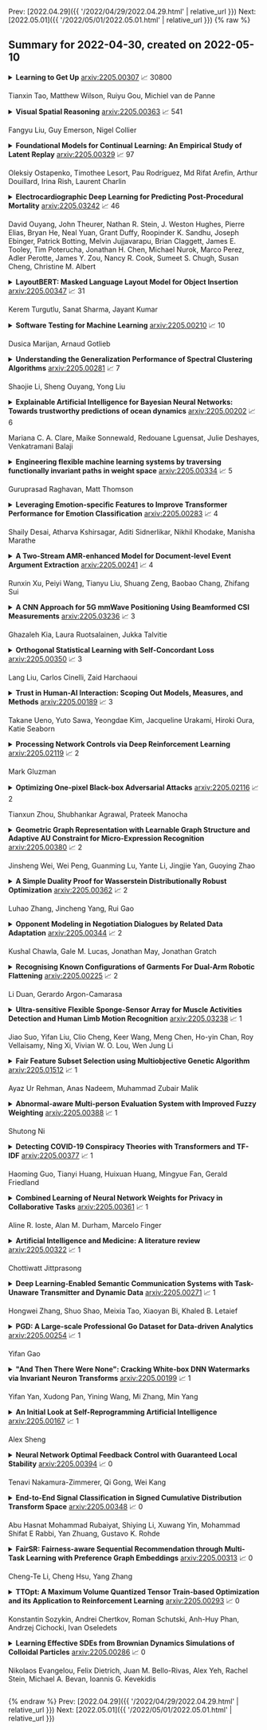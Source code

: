 Prev: [2022.04.29]({{ '/2022/04/29/2022.04.29.html' | relative_url }})  Next: [2022.05.01]({{ '/2022/05/01/2022.05.01.html' | relative_url }})
{% raw %}
## Summary for 2022-04-30, created on 2022-05-10


<details><summary><b>Learning to Get Up</b>
<a href="https://arxiv.org/abs/2205.00307">arxiv:2205.00307</a>
&#x1F4C8; 30800 <br>
<p>Tianxin Tao, Matthew Wilson, Ruiyu Gou, Michiel van de Panne</p></summary>
<p>

**Abstract:** Getting up from an arbitrary fallen state is a basic human skill. Existing methods for learning this skill often generate highly dynamic and erratic get-up motions, which do not resemble human get-up strategies, or are based on tracking recorded human get-up motions. In this paper, we present a staged approach using reinforcement learning, without recourse to motion capture data. The method first takes advantage of a strong character model, which facilitates the discovery of solution modes. A second stage then learns to adapt the control policy to work with progressively weaker versions of the character. Finally, a third stage learns control policies that can reproduce the weaker get-up motions at much slower speeds. We show that across multiple runs, the method can discover a diverse variety of get-up strategies, and execute them at a variety of speeds. The results usually produce policies that use a final stand-up strategy that is common to the recovery motions seen from all initial states. However, we also find policies for which different strategies are seen for prone and supine initial fallen states. The learned get-up control strategies often have significant static stability, i.e., they can be paused at a variety of points during the get-up motion. We further test our method on novel constrained scenarios, such as having a leg and an arm in a cast.

</p>
</details>

<details><summary><b>Visual Spatial Reasoning</b>
<a href="https://arxiv.org/abs/2205.00363">arxiv:2205.00363</a>
&#x1F4C8; 541 <br>
<p>Fangyu Liu, Guy Emerson, Nigel Collier</p></summary>
<p>

**Abstract:** Spatial relations are fundamental to human cognition and are the most basic knowledge for us to understand and communicate about our physical surroundings. In this paper, we ask the critical question: Are current vision-and-language models (VLMs) able to correctly understand spatial relations? To answer this question, we propose Visual Spatial Reasoning (VSR), a novel benchmark task with human labelled dataset for investigating VLMs' capabilities in recognising 65 types of spatial relationships (e.g., under, in front of, facing etc.) in natural text-image pairs. Specifically, given a caption and an image, the model needs to perform binary classification and decide if the caption accurately describes the spatial relationships of two objects presented in the image. While being seemingly simple and straightforward, the task shows a large gap between human and model performance (human ceiling on the VSR task is above 95% and models only achieve around 70%). With fine-grained categorisation and control on both concepts and relations, our VSR benchmark enables us to perform interesting probing analysis to pinpoint VLMs' failure cases and the reasons behind. We observe that VLMs' by-relation performances have little correlation with the number of training examples and the tested models are in general incapable of recognising relations that concern orientations of objects. Also, VLMs have poor zero-shot generalisation toward unseen concepts. The dataset and code are released at github.com/cambridgeltl/visual-spatial-reasoning.

</p>
</details>

<details><summary><b>Foundational Models for Continual Learning: An Empirical Study of Latent Replay</b>
<a href="https://arxiv.org/abs/2205.00329">arxiv:2205.00329</a>
&#x1F4C8; 97 <br>
<p>Oleksiy Ostapenko, Timothee Lesort, Pau Rodríguez, Md Rifat Arefin, Arthur Douillard, Irina Rish, Laurent Charlin</p></summary>
<p>

**Abstract:** Rapid development of large-scale pre-training has resulted in foundation models that can act as effective feature extractors on a variety of downstream tasks and domains. Motivated by this, we study the efficacy of pre-trained vision models as a foundation for downstream continual learning (CL) scenarios. Our goal is twofold. First, we want to understand the compute-accuracy trade-off between CL in the raw-data space and in the latent space of pre-trained encoders. Second, we investigate how the characteristics of the encoder, the pre-training algorithm and data, as well as of the resulting latent space affect CL performance. For this, we compare the efficacy of various pre-trained models in large-scale benchmarking scenarios with a vanilla replay setting applied in the latent and in the raw-data space. Notably, this study shows how transfer, forgetting, task similarity and learning are dependent on the input data characteristics and not necessarily on the CL algorithms. First, we show that under some circumstances reasonable CL performance can readily be achieved with a non-parametric classifier at negligible compute. We then show how models pre-trained on broader data result in better performance for various replay sizes. We explain this with representational similarity and transfer properties of these representations. Finally, we show the effectiveness of self-supervised pre-training for downstream domains that are out-of-distribution as compared to the pre-training domain. We point out and validate several research directions that can further increase the efficacy of latent CL including representation ensembling. The diverse set of datasets used in this study can serve as a compute-efficient playground for further CL research. The codebase is available under https://github.com/oleksost/latent_CL.

</p>
</details>

<details><summary><b>Electrocardiographic Deep Learning for Predicting Post-Procedural Mortality</b>
<a href="https://arxiv.org/abs/2205.03242">arxiv:2205.03242</a>
&#x1F4C8; 46 <br>
<p>David Ouyang, John Theurer, Nathan R. Stein, J. Weston Hughes, Pierre Elias, Bryan He, Neal Yuan, Grant Duffy, Roopinder K. Sandhu, Joseph Ebinger, Patrick Botting, Melvin Jujjavarapu, Brian Claggett, James E. Tooley, Tim Poterucha, Jonathan H. Chen, Michael Nurok, Marco Perez, Adler Perotte, James Y. Zou, Nancy R. Cook, Sumeet S. Chugh, Susan Cheng, Christine M. Albert</p></summary>
<p>

**Abstract:** Background. Pre-operative risk assessments used in clinical practice are limited in their ability to identify risk for post-operative mortality. We hypothesize that electrocardiograms contain hidden risk markers that can help prognosticate post-operative mortality. Methods. In a derivation cohort of 45,969 pre-operative patients (age 59+- 19 years, 55 percent women), a deep learning algorithm was developed to leverage waveform signals from pre-operative ECGs to discriminate post-operative mortality. Model performance was assessed in a holdout internal test dataset and in two external hospital cohorts and compared with the Revised Cardiac Risk Index (RCRI) score. Results. In the derivation cohort, there were 1,452 deaths. The algorithm discriminates mortality with an AUC of 0.83 (95% CI 0.79-0.87) surpassing the discrimination of the RCRI score with an AUC of 0.67 (CI 0.61-0.72) in the held out test cohort. Patients determined to be high risk by the deep learning model's risk prediction had an unadjusted odds ratio (OR) of 8.83 (5.57-13.20) for post-operative mortality as compared to an unadjusted OR of 2.08 (CI 0.77-3.50) for post-operative mortality for RCRI greater than 2. The deep learning algorithm performed similarly for patients undergoing cardiac surgery with an AUC of 0.85 (CI 0.77-0.92), non-cardiac surgery with an AUC of 0.83 (0.79-0.88), and catherization or endoscopy suite procedures with an AUC of 0.76 (0.72-0.81). The algorithm similarly discriminated risk for mortality in two separate external validation cohorts from independent healthcare systems with AUCs of 0.79 (0.75-0.83) and 0.75 (0.74-0.76) respectively. Conclusion. The findings demonstrate how a novel deep learning algorithm, applied to pre-operative ECGs, can improve discrimination of post-operative mortality.

</p>
</details>

<details><summary><b>LayoutBERT: Masked Language Layout Model for Object Insertion</b>
<a href="https://arxiv.org/abs/2205.00347">arxiv:2205.00347</a>
&#x1F4C8; 31 <br>
<p>Kerem Turgutlu, Sanat Sharma, Jayant Kumar</p></summary>
<p>

**Abstract:** Image compositing is one of the most fundamental steps in creative workflows. It involves taking objects/parts of several images to create a new image, called a composite. Currently, this process is done manually by creating accurate masks of objects to be inserted and carefully blending them with the target scene or images, usually with the help of tools such as Photoshop or GIMP. While there have been several works on automatic selection of objects for creating masks, the problem of object placement within an image with the correct position, scale, and harmony remains a difficult problem with limited exploration. Automatic object insertion in images or designs is a difficult problem as it requires understanding of the scene geometry and the color harmony between objects. We propose LayoutBERT for the object insertion task. It uses a novel self-supervised masked language model objective and bidirectional multi-head self-attention. It outperforms previous layout-based likelihood models and shows favorable properties in terms of model capacity. We demonstrate the effectiveness of our approach for object insertion in the image compositing setting and other settings like documents and design templates. We further demonstrate the usefulness of the learned representations for layout-based retrieval tasks. We provide both qualitative and quantitative evaluations on datasets from diverse domains like COCO, PublayNet, and two new datasets which we call Image Layouts and Template Layouts. Image Layouts which consists of 5.8 million images with layout annotations is the largest image layout dataset to our knowledge. We also share ablation study results on the effect of dataset size, model size and class sample size for this task.

</p>
</details>

<details><summary><b>Software Testing for Machine Learning</b>
<a href="https://arxiv.org/abs/2205.00210">arxiv:2205.00210</a>
&#x1F4C8; 10 <br>
<p>Dusica Marijan, Arnaud Gotlieb</p></summary>
<p>

**Abstract:** Machine learning has become prevalent across a wide variety of applications. Unfortunately, machine learning has also shown to be susceptible to deception, leading to errors, and even fatal failures. This circumstance calls into question the widespread use of machine learning, especially in safety-critical applications, unless we are able to assure its correctness and trustworthiness properties. Software verification and testing are established technique for assuring such properties, for example by detecting errors. However, software testing challenges for machine learning are vast and profuse - yet critical to address. This summary talk discusses the current state-of-the-art of software testing for machine learning. More specifically, it discusses six key challenge areas for software testing of machine learning systems, examines current approaches to these challenges and highlights their limitations. The paper provides a research agenda with elaborated directions for making progress toward advancing the state-of-the-art on testing of machine learning.

</p>
</details>

<details><summary><b>Understanding the Generalization Performance of Spectral Clustering Algorithms</b>
<a href="https://arxiv.org/abs/2205.00281">arxiv:2205.00281</a>
&#x1F4C8; 7 <br>
<p>Shaojie Li, Sheng Ouyang, Yong Liu</p></summary>
<p>

**Abstract:** The theoretical analysis of spectral clustering mainly focuses on consistency, while there is relatively little research on its generalization performance. In this paper, we study the excess risk bounds of the popular spectral clustering algorithms: \emph{relaxed} RatioCut and \emph{relaxed} NCut. Firstly, we show that their excess risk bounds between the empirical continuous optimal solution and the population-level continuous optimal solution have a $\mathcal{O}(1/\sqrt{n})$ convergence rate, where $n$ is the sample size. Secondly, we show the fundamental quantity in influencing the excess risk between the empirical discrete optimal solution and the population-level discrete optimal solution. At the empirical level, algorithms can be designed to reduce this quantity. Based on our theoretical analysis, we propose two novel algorithms that can not only penalize this quantity, but also cluster the out-of-sample data without re-eigendecomposition on the overall sample. Experiments verify the effectiveness of the proposed algorithms.

</p>
</details>

<details><summary><b>Explainable Artificial Intelligence for Bayesian Neural Networks: Towards trustworthy predictions of ocean dynamics</b>
<a href="https://arxiv.org/abs/2205.00202">arxiv:2205.00202</a>
&#x1F4C8; 6 <br>
<p>Mariana C. A. Clare, Maike Sonnewald, Redouane Lguensat, Julie Deshayes, Venkatramani Balaji</p></summary>
<p>

**Abstract:** The trustworthiness of neural networks is often challenged because they lack the ability to express uncertainty and explain their skill. This can be problematic given the increasing use of neural networks in high stakes decision-making such as in climate change applications. We address both issues by successfully implementing a Bayesian Neural Network (BNN), where parameters are distributions rather than deterministic, and applying novel implementations of explainable AI (XAI) techniques. The uncertainty analysis from the BNN provides a comprehensive overview of the prediction more suited to practitioners' needs than predictions from a classical neural network. Using a BNN means we can calculate the entropy (i.e. uncertainty) of the predictions and determine if the probability of an outcome is statistically significant. To enhance trustworthiness, we also spatially apply the two XAI techniques of Layer-wise Relevance Propagation (LRP) and SHapley Additive exPlanation (SHAP) values. These XAI methods reveal the extent to which the BNN is suitable and/or trustworthy. Using two techniques gives a more holistic view of BNN skill and its uncertainty, as LRP considers neural network parameters, whereas SHAP considers changes to outputs. We verify these techniques using comparison with intuition from physical theory. The differences in explanation identify potential areas where new physical theory guided studies are needed.

</p>
</details>

<details><summary><b>Engineering flexible machine learning systems by traversing functionally invariant paths in weight space</b>
<a href="https://arxiv.org/abs/2205.00334">arxiv:2205.00334</a>
&#x1F4C8; 5 <br>
<p>Guruprasad Raghavan, Matt Thomson</p></summary>
<p>

**Abstract:** Deep neural networks achieve human-like performance on a variety of perceptual and decision making tasks. However, deep networks perform poorly when confronted with changing tasks or goals, and broadly fail to match the flexibility and robustness of human intelligence. Here, we develop a mathematical and algorithmic framework that enables continual training of deep neural networks on a broad range of objectives by defining path connected sets of neural networks that achieve equivalent functional performance on a given machine learning task while modulating network weights to achieve high-performance on a secondary objective. We view the weight space of a neural network as a curved Riemannian manifold and move a neural network along a functionally invariant path in weight space while searching for networks that satisfy a secondary objective. We introduce a path-sampling algorithm that trains networks with millions of weight parameters to learn a series of image classification tasks without performance loss. The algorithm generalizes to accommodate a range of secondary objectives including weight-pruning and weight diversification and exhibits state of the art performance on network compression and adversarial robustness benchmarks. Broadly, we demonstrate how the intrinsic geometry of machine learning problems can be harnessed to construct flexible and robust neural networks.

</p>
</details>

<details><summary><b>Leveraging Emotion-specific Features to Improve Transformer Performance for Emotion Classification</b>
<a href="https://arxiv.org/abs/2205.00283">arxiv:2205.00283</a>
&#x1F4C8; 4 <br>
<p>Shaily Desai, Atharva Kshirsagar, Aditi Sidnerlikar, Nikhil Khodake, Manisha Marathe</p></summary>
<p>

**Abstract:** This paper describes the approach to the Emotion Classification shared task held at WASSA 2022 by team PVGs AI Club. This Track 2 sub-task focuses on building models which can predict a multi-class emotion label based on essays from news articles where a person, group or another entity is affected. Baseline transformer models have been demonstrating good results on sequence classification tasks, and we aim to improve this performance with the help of ensembling techniques, and by leveraging two variations of emotion-specific representations. We observe better results than our baseline models and achieve an accuracy of 0.619 and a macro F1 score of 0.520 on the emotion classification task.

</p>
</details>

<details><summary><b>A Two-Stream AMR-enhanced Model for Document-level Event Argument Extraction</b>
<a href="https://arxiv.org/abs/2205.00241">arxiv:2205.00241</a>
&#x1F4C8; 4 <br>
<p>Runxin Xu, Peiyi Wang, Tianyu Liu, Shuang Zeng, Baobao Chang, Zhifang Sui</p></summary>
<p>

**Abstract:** Most previous studies aim at extracting events from a single sentence, while document-level event extraction still remains under-explored. In this paper, we focus on extracting event arguments from an entire document, which mainly faces two critical problems: a) the long-distance dependency between trigger and arguments over sentences; b) the distracting context towards an event in the document. To address these issues, we propose a Two-Stream Abstract meaning Representation enhanced extraction model (TSAR). TSAR encodes the document from different perspectives by a two-stream encoding module, to utilize local and global information and lower the impact of distracting context. Besides, TSAR introduces an AMR-guided interaction module to capture both intra-sentential and inter-sentential features, based on the locally and globally constructed AMR semantic graphs. An auxiliary boundary loss is introduced to enhance the boundary information for text spans explicitly. Extensive experiments illustrate that TSAR outperforms previous state-of-the-art by a large margin, with 2.54 F1 and 5.13 F1 performance gain on the public RAMS and WikiEvents datasets respectively, showing the superiority in the cross-sentence arguments extraction. We release our code in https://github.com/ PKUnlp-icler/TSAR.

</p>
</details>

<details><summary><b>A CNN Approach for 5G mmWave Positioning Using Beamformed CSI Measurements</b>
<a href="https://arxiv.org/abs/2205.03236">arxiv:2205.03236</a>
&#x1F4C8; 3 <br>
<p>Ghazaleh Kia, Laura Ruotsalainen, Jukka Talvitie</p></summary>
<p>

**Abstract:** The advent of Artificial Intelligence (AI) has impacted all aspects of human life. One of the concrete examples of AI impact is visible in radio positioning. In this article, for the first time we utilize the power of AI by training a Convolutional Neural Network (CNN) using 5G New Radio (NR) fingerprints consisting of beamformed Channel State Information (CSI). By observing CSI, it is possible to characterize the multipath channel between the transmitter and the receiver, and thus provide a good source of spatiotemporal data to find the position of a User Equipment (UE). We collect ray-tracing-based 5G NR CSI from an urban area. The CSI data of the signals from one Base Station (BS) is collected at the reference points with known positions to train a CNN. We evaluate our work by testing: a) the robustness of the trained network for estimating the positions for the new measurements on the same reference points and b) the accuracy of the CNN-based position estimation while the UE is on points other than the reference points. The results prove that our trained network for a specific urban environment can estimate the UE position with a minimum mean error of 0.98 m.

</p>
</details>

<details><summary><b>Orthogonal Statistical Learning with Self-Concordant Loss</b>
<a href="https://arxiv.org/abs/2205.00350">arxiv:2205.00350</a>
&#x1F4C8; 3 <br>
<p>Lang Liu, Carlos Cinelli, Zaid Harchaoui</p></summary>
<p>

**Abstract:** Orthogonal statistical learning and double machine learning have emerged as general frameworks for two-stage statistical prediction in the presence of a nuisance component. We establish non-asymptotic bounds on the excess risk of orthogonal statistical learning methods with a loss function satisfying a self-concordance property. Our bounds improve upon existing bounds by a dimension factor while lifting the assumption of strong convexity. We illustrate the results with examples from multiple treatment effect estimation and generalized partially linear modeling.

</p>
</details>

<details><summary><b>Trust in Human-AI Interaction: Scoping Out Models, Measures, and Methods</b>
<a href="https://arxiv.org/abs/2205.00189">arxiv:2205.00189</a>
&#x1F4C8; 3 <br>
<p>Takane Ueno, Yuto Sawa, Yeongdae Kim, Jacqueline Urakami, Hiroki Oura, Katie Seaborn</p></summary>
<p>

**Abstract:** Trust has emerged as a key factor in people's interactions with AI-infused systems. Yet, little is known about what models of trust have been used and for what systems: robots, virtual characters, smart vehicles, decision aids, or others. Moreover, there is yet no known standard approach to measuring trust in AI. This scoping review maps out the state of affairs on trust in human-AI interaction (HAII) from the perspectives of models, measures, and methods. Findings suggest that trust is an important and multi-faceted topic of study within HAII contexts. However, most work is under-theorized and under-reported, generally not using established trust models and missing details about methods, especially Wizard of Oz. We offer several targets for systematic review work as well as a research agenda for combining the strengths and addressing the weaknesses of the current literature.

</p>
</details>

<details><summary><b>Processing Network Controls via Deep Reinforcement Learning</b>
<a href="https://arxiv.org/abs/2205.02119">arxiv:2205.02119</a>
&#x1F4C8; 2 <br>
<p>Mark Gluzman</p></summary>
<p>

**Abstract:** Novel advanced policy gradient (APG) algorithms, such as proximal policy optimization (PPO), trust region policy optimization, and their variations, have become the dominant reinforcement learning (RL) algorithms because of their ease of implementation and good practical performance. This dissertation is concerned with theoretical justification and practical application of the APG algorithms for solving processing network control optimization problems. Processing network control problems are typically formulated as Markov decision process (MDP) or semi-Markov decision process (SMDP) problems that have several unconventional for RL features: infinite state spaces, unbounded costs, long-run average cost objectives. Policy improvement bounds play a crucial role in the theoretical justification of the APG algorithms. In this thesis we refine existing bounds for MDPs with finite state spaces and prove novel policy improvement bounds for classes of MDPs and SMDPs used to model processing network operations. We consider two examples of processing network control problems and customize the PPO algorithm to solve them. First, we consider parallel-server and multiclass queueing networks controls. Second, we consider the drivers repositioning problem in a ride-hailing service system. For both examples the PPO algorithm with auxiliary modifications consistently generates control policies that outperform state-of-art heuristics.

</p>
</details>

<details><summary><b>Optimizing One-pixel Black-box Adversarial Attacks</b>
<a href="https://arxiv.org/abs/2205.02116">arxiv:2205.02116</a>
&#x1F4C8; 2 <br>
<p>Tianxun Zhou, Shubhankar Agrawal, Prateek Manocha</p></summary>
<p>

**Abstract:** The output of Deep Neural Networks (DNN) can be altered by a small perturbation of the input in a black box setting by making multiple calls to the DNN. However, the high computation and time required makes the existing approaches unusable. This work seeks to improve the One-pixel (few-pixel) black-box adversarial attacks to reduce the number of calls to the network under attack. The One-pixel attack uses a non-gradient optimization algorithm to find pixel-level perturbations under the constraint of a fixed number of pixels, which causes the network to predict the wrong label for a given image. We show through experimental results how the choice of the optimization algorithm and initial positions to search can reduce function calls and increase attack success significantly, making the attack more practical in real-world settings.

</p>
</details>

<details><summary><b>Geometric Graph Representation with Learnable Graph Structure and Adaptive AU Constraint for Micro-Expression Recognition</b>
<a href="https://arxiv.org/abs/2205.00380">arxiv:2205.00380</a>
&#x1F4C8; 2 <br>
<p>Jinsheng Wei, Wei Peng, Guanming Lu, Yante Li, Jingjie Yan, Guoying Zhao</p></summary>
<p>

**Abstract:** Micro-expression recognition (MER) is valuable because the involuntary nature of micro-expressions (MEs) can reveal genuine emotions. Most works recognize MEs by taking RGB videos or images as input. In fact, the activated facial regions in ME images are very small and the subtle motion can be easily submerged in the unrelated information. Facial landmarks are a low-dimensional and compact modality, which leads to much lower computational cost and can potentially concentrate more on ME-related features. However, the discriminability of landmarks for MER is not clear. Thus, this paper explores the contribution of facial landmarks and constructs a new framework to efficiently recognize MEs with sole facial landmark information. Specially, we design a separate structure module to separately aggregate the spatial and temporal information in the geometric movement graph based on facial landmarks, and a Geometric Two-Stream Graph Network is constructed to aggregate the low-order geometric information and high-order semantic information of facial landmarks. Furthermore, two core components are proposed to enhance features. Specifically, a semantic adjacency matrix can automatically model the relationship between nodes even long-distance nodes in a self-learning fashion; and an Adaptive Action Unit loss is introduced to guide the learning process such that the learned features are forced to have a synchronized pattern with facial action units. Notably, this work tackles MER only utilizing geometric features, processed based on a graph model, which provides a new idea with much higher efficiency to promote MER. The experimental results demonstrate that the proposed method can achieve competitive or even superior performance with a significantly reduced computational cost, and facial landmarks can significantly contribute to MER and are worth further study for efficient ME analysis.

</p>
</details>

<details><summary><b>A Simple Duality Proof for Wasserstein Distributionally Robust Optimization</b>
<a href="https://arxiv.org/abs/2205.00362">arxiv:2205.00362</a>
&#x1F4C8; 2 <br>
<p>Luhao Zhang, Jincheng Yang, Rui Gao</p></summary>
<p>

**Abstract:** We present a short and elementary proof of the duality for Wasserstein distributionally robust optimization, which holds for any arbitrary Kantorovich transport distance, any arbitrary measurable loss function, and any arbitrary nominal probability distribution, as long as certain interchangeability principle holds.

</p>
</details>

<details><summary><b>Opponent Modeling in Negotiation Dialogues by Related Data Adaptation</b>
<a href="https://arxiv.org/abs/2205.00344">arxiv:2205.00344</a>
&#x1F4C8; 2 <br>
<p>Kushal Chawla, Gale M. Lucas, Jonathan May, Jonathan Gratch</p></summary>
<p>

**Abstract:** Opponent modeling is the task of inferring another party's mental state within the context of social interactions. In a multi-issue negotiation, it involves inferring the relative importance that the opponent assigns to each issue under discussion, which is crucial for finding high-value deals. A practical model for this task needs to infer these priorities of the opponent on the fly based on partial dialogues as input, without needing additional annotations for training. In this work, we propose a ranker for identifying these priorities from negotiation dialogues. The model takes in a partial dialogue as input and predicts the priority order of the opponent. We further devise ways to adapt related data sources for this task to provide more explicit supervision for incorporating the opponent's preferences and offers, as a proxy to relying on granular utterance-level annotations. We show the utility of our proposed approach through extensive experiments based on two dialogue datasets. We find that the proposed data adaptations lead to strong performance in zero-shot and few-shot scenarios. Moreover, they allow the model to perform better than baselines while accessing fewer utterances from the opponent. We release our code to support future work in this direction.

</p>
</details>

<details><summary><b>Recognising Known Configurations of Garments For Dual-Arm Robotic Flattening</b>
<a href="https://arxiv.org/abs/2205.00225">arxiv:2205.00225</a>
&#x1F4C8; 2 <br>
<p>Li Duan, Gerardo Argon-Camarasa</p></summary>
<p>

**Abstract:** Robotic deformable-object manipulation is a challenge in the robotic industry because deformable objects have complicated and various object states. Predicting those object states and updating manipulation planning are time-consuming and computationally expensive. In this paper, we propose an effective robotic manipulation approach for recognising 'known configurations' of garments with a 'Known Configuration neural Network' (KCNet) and choosing pre-designed manipulation plans based on the recognised known configurations. Our robotic manipulation plan features a four-action strategy: finding two critical grasping points, stretching the garments, and lifting down the garments. We demonstrate that our approach only needs 98 seconds on average to flatten garments of five categories.

</p>
</details>

<details><summary><b>Ultra-sensitive Flexible Sponge-Sensor Array for Muscle Activities Detection and Human Limb Motion Recognition</b>
<a href="https://arxiv.org/abs/2205.03238">arxiv:2205.03238</a>
&#x1F4C8; 1 <br>
<p>Jiao Suo, Yifan Liu, Clio Cheng, Keer Wang, Meng Chen, Ho-yin Chan, Roy Vellaisamy, Ning Xi, Vivian W. O. Lou, Wen Jung Li</p></summary>
<p>

**Abstract:** Human limb motion tracking and recognition plays an important role in medical rehabilitation training, lower limb assistance, prosthetics design for amputees, feedback control for assistive robots, etc. Lightweight wearable sensors, including inertial sensors, surface electromyography sensors, and flexible strain/pressure, are promising to become the next-generation human motion capture devices. Herein, we present a wireless wearable device consisting of a sixteen-channel flexible sponge-based pressure sensor array to recognize various human lower limb motions by detecting contours on the human skin caused by calf gastrocnemius muscle actions. Each sensing element is a round porous structure of thin carbon nanotube/polydimethylsiloxane nanocomposites with a diameter of 4 mm and thickness of about 400 μm. Three human subjects were recruited to perform ten different lower limb motions while wearing the developed device. The motion classification result with the support vector machine method shows a macro-recall of about 94.48% for all ten motions tested. This work demonstrates a portable wearable muscle activity detection device with a lower limb motion recognition application, which can be potentially used in assistive robot control, healthcare, sports monitoring, etc.

</p>
</details>

<details><summary><b>Fair Feature Subset Selection using Multiobjective Genetic Algorithm</b>
<a href="https://arxiv.org/abs/2205.01512">arxiv:2205.01512</a>
&#x1F4C8; 1 <br>
<p>Ayaz Ur Rehman, Anas Nadeem, Muhammad Zubair Malik</p></summary>
<p>

**Abstract:** The feature subset selection problem aims at selecting the relevant subset of features to improve the performance of a Machine Learning (ML) algorithm on training data. Some features in data can be inherently noisy, costly to compute, improperly scaled, or correlated to other features, and they can adversely affect the accuracy, cost, and complexity of the induced algorithm. The goal of traditional feature selection approaches has been to remove such irrelevant features. In recent years ML is making a noticeable impact on the decision-making processes of our everyday lives. We want to ensure that these decisions do not reflect biased behavior towards certain groups or individuals based on protected attributes such as age, sex, or race. In this paper, we present a feature subset selection approach that improves both fairness and accuracy objectives and computes Pareto-optimal solutions using the NSGA-II algorithm. We use statistical disparity as a fairness metric and F1-Score as a metric for model performance. Our experiments on the most commonly used fairness benchmark datasets with three different machine learning algorithms show that using the evolutionary algorithm we can effectively explore the trade-off between fairness and accuracy.

</p>
</details>

<details><summary><b>Abnormal-aware Multi-person Evaluation System with Improved Fuzzy Weighting</b>
<a href="https://arxiv.org/abs/2205.00388">arxiv:2205.00388</a>
&#x1F4C8; 1 <br>
<p>Shutong Ni</p></summary>
<p>

**Abstract:** There exists a phenomenon that subjectivity highly lies in the daily evaluation process. Our research primarily concentrates on a multi-person evaluation system with anomaly detection to minimize the possible inaccuracy that subjective assessment brings. We choose the two-stage screening method, which consists of rough screening and score-weighted Kendall-$τ$ Distance to winnow out abnormal data, coupled with hypothesis testing to narrow global discrepancy. Then we use Fuzzy Synthetic Evaluation Method(FSE) to determine the significance of scores given by reviewers as well as their reliability, culminating in a more impartial weight for each reviewer in the final conclusion. The results demonstrate a clear and comprehensive ranking instead of unilateral scores, and we get to have an efficiency in filtering out abnormal data as well as a reasonably objective weight determination mechanism. We can sense that through our study, people will have a chance of modifying a multi-person evaluation system to attain both equity and a relatively superior competitive atmosphere.

</p>
</details>

<details><summary><b>Detecting COVID-19 Conspiracy Theories with Transformers and TF-IDF</b>
<a href="https://arxiv.org/abs/2205.00377">arxiv:2205.00377</a>
&#x1F4C8; 1 <br>
<p>Haoming Guo, Tianyi Huang, Huixuan Huang, Mingyue Fan, Gerald Friedland</p></summary>
<p>

**Abstract:** The sharing of fake news and conspiracy theories on social media has wide-spread negative effects. By designing and applying different machine learning models, researchers have made progress in detecting fake news from text. However, existing research places a heavy emphasis on general, common-sense fake news, while in reality fake news often involves rapidly changing topics and domain-specific vocabulary. In this paper, we present our methods and results for three fake news detection tasks at MediaEval benchmark 2021 that specifically involve COVID-19 related topics. We experiment with a group of text-based models including Support Vector Machines, Random Forest, BERT, and RoBERTa. We find that a pre-trained transformer yields the best validation results, but a randomly initialized transformer with smart design can also be trained to reach accuracies close to that of the pre-trained transformer.

</p>
</details>

<details><summary><b>Combined Learning of Neural Network Weights for Privacy in Collaborative Tasks</b>
<a href="https://arxiv.org/abs/2205.00361">arxiv:2205.00361</a>
&#x1F4C8; 1 <br>
<p>Aline R. Ioste, Alan M. Durham, Marcelo Finger</p></summary>
<p>

**Abstract:** We introduce CoLN, Combined Learning of Neural network weights, a novel method to securely combine Machine Learning models over sensitive data with no sharing of data. With CoLN, local hosts use the same Neural Network architecture and base parameters to train a model using only locally available data. Locally trained models are then submitted to a combining agent, which produces a combined model. The new model's parameters can be sent back to hosts, and can then be used as initial parameters for a new training iteration. CoLN is capable of combining several distributed neural networks of the same kind but is not restricted to any single neural architecture. In this paper we detail the combination algorithm and present experiments with feed-forward, convolutional, and recurrent Neural Network architectures, showing that the CoLN combined model approximates the performance of a hypothetical ideal centralized model, trained using the combination of the local datasets. CoLN can contribute to secure collaborative research, as required in the medical area, where privacy issues preclude data sharing, but where the limitations of local data demand information derived from larger datasets.

</p>
</details>

<details><summary><b>Artificial Intelligence and Medicine: A literature review</b>
<a href="https://arxiv.org/abs/2205.00322">arxiv:2205.00322</a>
&#x1F4C8; 1 <br>
<p>Chottiwatt Jittprasong</p></summary>
<p>

**Abstract:** In practically every industry today, artificial intelligence is one of the most effective ways for machines to assist humans. Since its inception, a large number of researchers throughout the globe have been pioneering the application of artificial intelligence in medicine. Although artificial intelligence may seem to be a 21st-century concept, Alan Turing pioneered the first foundation concept in the 1940s. Artificial intelligence in medicine has a huge variety of applications that researchers are continually exploring. The tremendous increase in computer and human resources has hastened progress in the 21st century, and it will continue to do so for many years to come. This review of the literature will highlight the emerging field of artificial intelligence in medicine and its current level of development.

</p>
</details>

<details><summary><b>Deep Learning-Enabled Semantic Communication Systems with Task-Unaware Transmitter and Dynamic Data</b>
<a href="https://arxiv.org/abs/2205.00271">arxiv:2205.00271</a>
&#x1F4C8; 1 <br>
<p>Hongwei Zhang, Shuo Shao, Meixia Tao, Xiaoyan Bi, Khaled B. Letaief</p></summary>
<p>

**Abstract:** Existing deep learning-enabled semantic communication systems often rely on shared background knowledge between the transmitter and receiver that includes empirical data and their associated semantic information. In practice, the semantic information is defined by the pragmatic task of the receiver and cannot be known to the transmitter. The actual observable data at the transmitter can also have non-identical distribution with the empirical data in the shared background knowledge library. To address these practical issues, this paper proposes a new neural network-based semantic communication system for image transmission, where the task is unaware at the transmitter and the data environment is dynamic. The system consists of two main parts, namely the semantic extraction (SE) network and the data adaptation (DA) network. The SE network learns how to extract the semantic information using a receiver-leading training process. By using domain adaptation technique from transfer learning, the DA network learns how to convert the data observed into a similar form of the empirical data that the SE network can process without re-training. Numerical experiments show that the proposed method can be adaptive to observable datasets while keeping high performance in terms of both data recovery and task execution. The codes are available on https://github.com/SJTU-mxtao/Semantic-Communication-Systems.

</p>
</details>

<details><summary><b>PGD: A Large-scale Professional Go Dataset for Data-driven Analytics</b>
<a href="https://arxiv.org/abs/2205.00254">arxiv:2205.00254</a>
&#x1F4C8; 1 <br>
<p>Yifan Gao</p></summary>
<p>

**Abstract:** Lee Sedol is on a winning streak--does this legend rise again after the competition with AlphaGo? Ke Jie is invincible in the world championship--can he still win the title this time? Go is one of the most popular board games in East Asia, with a stable professional sports system that has lasted for decades in China, Japan, and Korea. There are mature data-driven analysis technologies for many sports, such as soccer, basketball, and esports. However, developing such technology for Go remains nontrivial and challenging due to the lack of datasets, meta-information, and in-game statistics. This paper creates the Professional Go Dataset (PGD), containing 98,043 games played by 2,148 professional players from 1950 to 2021. After manual cleaning and labeling, we provide detailed meta-information for each player, game, and tournament. Moreover, the dataset includes analysis results for each move in the match evaluated by advanced AlphaZero-based AI. To establish a benchmark for PGD, we further analyze the data and extract meaningful in-game features based on prior knowledge related to Go that can indicate the game status. With the help of complete meta-information and constructed in-game features, our results prediction system achieves an accuracy of 75.30%, much higher than several state-of-the-art approaches (64%-65%). As far as we know, PGD is the first dataset for data-driven analytics in Go and even in board games. Beyond this promising result, we provide more examples of tasks that benefit from our dataset. The ultimate goal of this paper is to bridge this ancient game and the modern data science community. It will advance research on Go-related analytics to enhance the fan experience, help players improve their ability, and facilitate other promising aspects. The dataset will be made publicly available.

</p>
</details>

<details><summary><b>"And Then There Were None": Cracking White-box DNN Watermarks via Invariant Neuron Transforms</b>
<a href="https://arxiv.org/abs/2205.00199">arxiv:2205.00199</a>
&#x1F4C8; 1 <br>
<p>Yifan Yan, Xudong Pan, Yining Wang, Mi Zhang, Min Yang</p></summary>
<p>

**Abstract:** Recently, how to protect the Intellectual Property (IP) of deep neural networks (DNN) becomes a major concern for the AI industry. To combat potential model piracy, recent works explore various watermarking strategies to embed secret identity messages into the prediction behaviors or the internals (e.g., weights and neuron activation) of the target model. Sacrificing less functionality and involving more knowledge about the target model, the latter branch of watermarking schemes (i.e., white-box model watermarking) is claimed to be accurate, credible and secure against most known watermark removal attacks, with emerging research efforts and applications in the industry.
  In this paper, we present the first effective removal attack which cracks almost all the existing white-box watermarking schemes with provably no performance overhead and no required prior knowledge. By analyzing these IP protection mechanisms at the granularity of neurons, we for the first time discover their common dependence on a set of fragile features of a local neuron group, all of which can be arbitrarily tampered by our proposed chain of invariant neuron transforms. On $9$ state-of-the-art white-box watermarking schemes and a broad set of industry-level DNN architectures, our attack for the first time reduces the embedded identity message in the protected models to be almost random. Meanwhile, unlike known removal attacks, our attack requires no prior knowledge on the training data distribution or the adopted watermark algorithms, and leaves model functionality intact.

</p>
</details>

<details><summary><b>An Initial Look at Self-Reprogramming Artificial Intelligence</b>
<a href="https://arxiv.org/abs/2205.00167">arxiv:2205.00167</a>
&#x1F4C8; 1 <br>
<p>Alex Sheng</p></summary>
<p>

**Abstract:** Rapid progress in deep learning research has greatly extended the capabilities of artificial intelligence technology. Conventional AI models are constrained to explicit human-designed algorithms, although a growing body of work in meta-learning, neural architecture search, and related approaches have explored algorithms that self-modify to some extent. In this paper, we develop and experimentally validate the first fully self-reprogramming AI system. Applying AI-based computer code generation to AI itself, we implement an algorithm with the ability to continuously modify and rewrite its own neural network source code.

</p>
</details>

<details><summary><b>Neural Network Optimal Feedback Control with Guaranteed Local Stability</b>
<a href="https://arxiv.org/abs/2205.00394">arxiv:2205.00394</a>
&#x1F4C8; 0 <br>
<p>Tenavi Nakamura-Zimmerer, Qi Gong, Wei Kang</p></summary>
<p>

**Abstract:** Recent research shows that deep learning can be an effective tool for designing optimal feedback controllers for high-dimensional nonlinear dynamic systems. But the behavior of these neural network (NN) controllers is still not well understood. In particular, some NNs with high test accuracy can fail to even locally stabilize the dynamic system. To address this challenge we propose several novel NN architectures, which we show guarantee local stability while retaining the semi-global approximation capacity to learn the optimal feedback policy. The proposed architectures are compared against standard NN feedback controllers through numerical simulations of two high-dimensional nonlinear optimal control problems (OCPs): stabilization of an unstable Burgers-type partial differential equation (PDE), and altitude and course tracking for a six degree-of-freedom (6DoF) unmanned aerial vehicle (UAV). The simulations demonstrate that standard NNs can fail to stabilize the dynamics even when trained well, while the proposed architectures are always at least locally stable. Moreover, the proposed controllers are found to be near-optimal in testing.

</p>
</details>

<details><summary><b>End-to-End Signal Classification in Signed Cumulative Distribution Transform Space</b>
<a href="https://arxiv.org/abs/2205.00348">arxiv:2205.00348</a>
&#x1F4C8; 0 <br>
<p>Abu Hasnat Mohammad Rubaiyat, Shiying Li, Xuwang Yin, Mohammad Shifat E Rabbi, Yan Zhuang, Gustavo K. Rohde</p></summary>
<p>

**Abstract:** This paper presents a new end-to-end signal classification method using the signed cumulative distribution transform (SCDT). We adopt a transport-based generative model to define the classification problem. We then make use of mathematical properties of the SCDT to render the problem easier in transform domain, and solve for the class of an unknown sample using a nearest local subspace (NLS) search algorithm in SCDT domain. Experiments show that the proposed method provides high accuracy classification results while being data efficient, robust to out-of-distribution samples, and competitive in terms of computational complexity with respect to the deep learning end-to-end classification methods. The implementation of the proposed method in Python language is integrated as a part of the software package PyTransKit (https://github.com/rohdelab/PyTransKit).

</p>
</details>

<details><summary><b>FairSR: Fairness-aware Sequential Recommendation through Multi-Task Learning with Preference Graph Embeddings</b>
<a href="https://arxiv.org/abs/2205.00313">arxiv:2205.00313</a>
&#x1F4C8; 0 <br>
<p>Cheng-Te Li, Cheng Hsu, Yang Zhang</p></summary>
<p>

**Abstract:** Sequential recommendation (SR) learns from the temporal dynamics of user-item interactions to predict the next ones. Fairness-aware recommendation mitigates a variety of algorithmic biases in the learning of user preferences. This paper aims at bringing a marriage between SR and algorithmic fairness. We propose a novel fairness-aware sequential recommendation task, in which a new metric, interaction fairness, is defined to estimate how recommended items are fairly interacted by users with different protected attribute groups. We propose a multi-task learning based deep end-to-end model, FairSR, which consists of two parts. One is to learn and distill personalized sequential features from the given user and her item sequence for SR. The other is fairness-aware preference graph embedding (FPGE). The aim of FPGE is two-fold: incorporating the knowledge of users' and items' attributes and their correlation into entity representations, and alleviating the unfair distributions of user attributes on items. Extensive experiments conducted on three datasets show FairSR can outperform state-of-the-art SR models in recommendation performance. In addition, the recommended items by FairSR also exhibit promising interaction fairness.

</p>
</details>

<details><summary><b>TTOpt: A Maximum Volume Quantized Tensor Train-based Optimization and its Application to Reinforcement Learning</b>
<a href="https://arxiv.org/abs/2205.00293">arxiv:2205.00293</a>
&#x1F4C8; 0 <br>
<p>Konstantin Sozykin, Andrei Chertkov, Roman Schutski, Anh-Huy Phan, Andrzej Cichocki, Ivan Oseledets</p></summary>
<p>

**Abstract:** We present a novel procedure for optimization based on the combination of efficient quantized tensor train representation and a generalized maximum matrix volume principle. We demonstrate the applicability of the new Tensor Train Optimizer (TTOpt) method for various tasks, ranging from minimization of multidimensional functions to reinforcement learning. Our algorithm compares favorably to popular evolutionary-based methods and outperforms them by the number of function evaluations or execution time, often by a significant margin.

</p>
</details>

<details><summary><b>Learning Effective SDEs from Brownian Dynamics Simulations of Colloidal Particles</b>
<a href="https://arxiv.org/abs/2205.00286">arxiv:2205.00286</a>
&#x1F4C8; 0 <br>
<p>Nikolaos Evangelou, Felix Dietrich, Juan M. Bello-Rivas, Alex Yeh, Rachel Stein, Michael A. Bevan, Ioannis G. Kevekidis</p></summary>
<p>

**Abstract:** We construct a reduced, data-driven, parameter dependent effective Stochastic Differential Equation (eSDE) for electric-field mediated colloidal crystallization using data obtained from Brownian Dynamics Simulations. We use Diffusion Maps (a manifold learning algorithm) to identify a set of useful latent observables. In this latent space we identify an eSDE using a deep learning architecture inspired by numerical stochastic integrators and compare it with the traditional Kramers-Moyal expansion estimation. We show that the obtained variables and the learned dynamics accurately encode the physics of the Brownian Dynamic Simulations. We further illustrate that our reduced model captures the dynamics of corresponding experimental data. Our dimension reduction/reduced model identification approach can be easily ported to a broad class of particle systems dynamics experiments/models.

</p>
</details>


{% endraw %}
Prev: [2022.04.29]({{ '/2022/04/29/2022.04.29.html' | relative_url }})  Next: [2022.05.01]({{ '/2022/05/01/2022.05.01.html' | relative_url }})